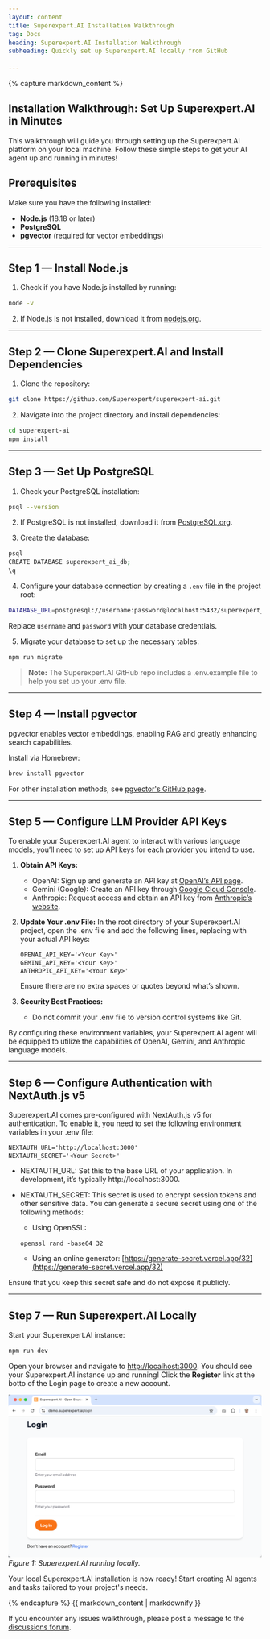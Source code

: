 ```yaml
---
layout: content
title: Superexpert.AI Installation Walkthrough
tag: Docs
heading: Superexpert.AI Installation Walkthrough
subheading: Quickly set up Superexpert.AI locally from GitHub

---
```

<article>
{% capture markdown_content %}

# Installation Walkthrough: Set Up Superexpert.AI in Minutes

This walkthrough will guide you through setting up the Superexpert.AI platform on your local machine. Follow these simple steps to get your AI agent up and running in minutes!

## Prerequisites

Make sure you have the following installed:
- **Node.js** (18.18 or later)
- **PostgreSQL**
- **pgvector** (required for vector embeddings)

---

## Step 1 — Install Node.js

1. Check if you have Node.js installed by running:
```bash
node -v
```
2. If Node.js is not installed, download it from [nodejs.org](https://nodejs.org/).

---

## Step 2 — Clone Superexpert.AI and Install Dependencies

1. Clone the repository:
```bash
git clone https://github.com/Superexpert/superexpert-ai.git
```

2. Navigate into the project directory and install dependencies:
```bash
cd superexpert-ai
npm install
```

---

## Step 3 — Set Up PostgreSQL

1. Check your PostgreSQL installation:
```bash
psql --version
```

2. If PostgreSQL is not installed, download it from [PostgreSQL.org](https://www.postgresql.org/).

3. Create the database:
```bash
psql
CREATE DATABASE superexpert_ai_db;
\q
```

4. Configure your database connection by creating a `.env` file in the project root:
```bash
DATABASE_URL=postgresql://username:password@localhost:5432/superexpert_ai_db
```
Replace `username` and `password` with your database credentials.

5. Migrate your database to set up the necessary tables:
```bash
npm run migrate
```

> **Note:** The Superexpert.AI GitHub repo includes a .env.example file to help you set up your .env file.

---

## Step 4 — Install pgvector 

pgvector enables vector embeddings, enabling RAG and greatly enhancing search capabilities.

Install via Homebrew:
```bash
brew install pgvector
```

For other installation methods, see [pgvector's GitHub page](https://github.com/pgvector/pgvector).

---

## Step 5 — Configure LLM Provider API Keys

To enable your Superexpert.AI agent to interact with various language models, you’ll need to set up API keys for each provider you intend to use.

1.	**Obtain API Keys:**
	*	OpenAI: Sign up and generate an API key at [OpenAI’s API page](https://platform.openai.com/account/api-keys).
	*	Gemini (Google): Create an API key through [Google Cloud Console](https://console.cloud.google.com/apis/credentials).
	*	Anthropic: Request access and obtain an API key from [Anthropic’s website](https://www.anthropic.com/).

2.	**Update Your .env File:**
    In the root directory of your Superexpert.AI project, open the .env file and add the following lines, replacing <Your Key> with your actual API keys:

    ```
    OPENAI_API_KEY='<Your Key>'
    GEMINI_API_KEY='<Your Key>'
    ANTHROPIC_API_KEY='<Your Key>'
    ```

    Ensure there are no extra spaces or quotes beyond what’s shown.

3.	**Security Best Practices:**
	*	Do not commit your .env file to version control systems like Git.

By configuring these environment variables, your Superexpert.AI agent will be equipped to utilize the capabilities of OpenAI, Gemini, and Anthropic language models.

---

## Step 6 — Configure Authentication with NextAuth.js v5

Superexpert.AI comes pre-configured with NextAuth.js v5 for authentication. To enable it, you need to set the following environment variables in your .env file:

```
NEXTAUTH_URL='http://localhost:3000'
NEXTAUTH_SECRET='<Your Secret>'
```

* NEXTAUTH_URL: Set this to the base URL of your application. In development, it’s typically http://localhost:3000.
* NEXTAUTH_SECRET: This secret is used to encrypt session tokens and other sensitive data. You can generate a secure secret using one of the following methods:
    * Using OpenSSL:
    ```
    openssl rand -base64 32
    ```

	* Using an online generator: [https://generate-secret.vercel.app/32](https://generate-secret.vercel.app/32)

Ensure that you keep this secret safe and do not expose it publicly.

---

## Step 7 — Run Superexpert.AI Locally

Start your Superexpert.AI instance:
```bash
npm run dev
```

Open your browser and navigate to [http://localhost:3000](http://localhost:3000). You should see your Superexpert.AI instance up and running! Click the **Register** link at the botto of the Login page to create a new account.

![Working Superexpert AI](superexpert-ai-working.png)
*Figure 1: Superexpert.AI running locally.*

Your local Superexpert.AI installation is now ready! Start creating AI agents and tasks tailored to your project's needs.

{% endcapture %}
{{ markdown_content | markdownify }}

</article>

If you encounter any issues walkthrough, please post a message to the [discussions forum](https://github.com/Superexpert/superexpert-ai/discussions).

